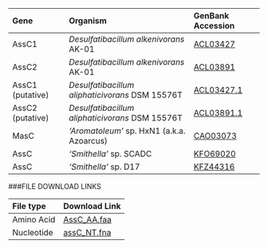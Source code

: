 Gene | Organism | GenBank Accession |
 :--- | :--- | :--- |
| AssC1 | *Desulfatibacillum alkenivorans* AK-01 | [ACL03427](http://www.ncbi.nlm.nih.gov/protein/ACL03427) |
| AssC2 | *Desulfatibacillum alkenivorans* AK-01 | [ACL03891](http://www.ncbi.nlm.nih.gov/protein/ACL03891) |
| AssC1 (putative) | *Desulfatibacillum aliphaticivorans* DSM 15576T | [ACL03427.1](http://www.ncbi.nlm.nih.gov/protein/ACL03427.1) |
| AssC2 (putative) | *Desulfatibacillum aliphaticivorans* DSM 15576T | [ACL03891.1](http://www.ncbi.nlm.nih.gov/protein/ACL03891.1) |
| MasC | *‘Aromatoleum’* sp. HxN1 (a.k.a. Azoarcus) | [CAO03073](http://www.ncbi.nlm.nih.gov/protein/CAO03073) |
| AssC | *‘Smithella’* sp.  SCADC | [KFO69020](http://www.ncbi.nlm.nih.gov/protein/KFO69020) |
| AssC | *‘Smithella’* sp.  D17 | [KFZ44316](http://www.ncbi.nlm.nih.gov/protein/KFZ44316) |

###FILE DOWNLOAD LINKS

 File type | Download Link |
 :--- | :---------- | 
| Amino Acid | [AssC_AA.faa](amino_acid/AssC_AA.faa) |
| Nucleotide | [assC_NT.fna](nucleotide/assC_NT.fna) |
